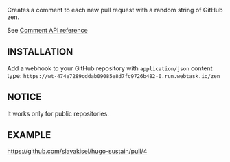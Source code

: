 Creates a comment to each new pull request with a random string of GitHub zen.

See [Comment API reference](https://developer.github.com/v3/issues/comments/#get-a-single-comment)

## INSTALLATION

Add a webhook to your GitHub repository with `application/json` content type:
`https://wt-474e7289cddab09085e8d7fc9726b482-0.run.webtask.io/zen`

## NOTICE
It works only for public repositories.

## EXAMPLE
https://github.com/slavakisel/hugo-sustain/pull/4
